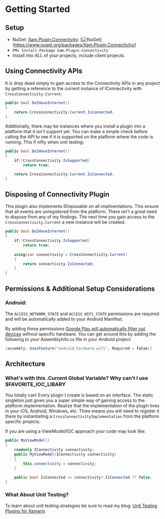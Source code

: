# Getting Started


## Setup
* NuGet: [Xam.Plugin.Connectivity](http://www.nuget.org/packages/Xam.Plugin.Connectivity):  [![NuGet](https://img.shields.io/nuget/v/Xam.Plugin.Connectivity.svg?label=NuGet)]
(https://www.nuget.org/packages/Xam.Plugin.Connectivity/)
* `PM> Install-Package Xam.Plugin.Connectivity`
* Install into ALL of your projects, include client projects.


## Using Connectivity APIs
It is drop dead simply to gain access to the Connectivity APIs in any project by getting a reference to the current instance of IConnectivity with `CrossConnectivity.Current`:

```csharp
public bool DoIHaveInternet()
{
    return CrossConnectivity.Current.IsConnected;
}
```

Additionally, there may be instances where you install a plugin into a platform that it isn't support yet. You can make a simple check before calling the API to see if it is supported on the platform where the code is running. This if nifty when unit testing:

```csharp
public bool DoIHaveInternet()
{
    if(!CrossConnectivity.IsSupported)
        return true;

    return CrossConnectivity.Current.IsConnected;
}
```

## Disposing of Connectivity Plugin
This plugin also implements IDisposable on all implmentations. This ensure that all events are unregistered from the platform. There isn't a great need to dispose from any of my findings. The next time you gain access to the `CrossConnectivity.Current` a new instance will be created.

```csharp
public bool DoIHaveInternet()
{
    if(!CrossConnectivity.IsSupported)
        return true;
        
    using(var connectivity = CrossConnectivity.Current)
    {
        return connectivity.IsConnected;
    }
}
```


## Permissions & Additional Setup Considerations

### Android:
The `ACCESS_NETWORK_STATE` and `ACCESS_WIFI_STATE` permissions are required and will be automatically added to your Android Manifest.

By adding these permissions [Google Play will automatically filter out devices](http://developer.android.com/guide/topics/manifest/uses-feature-element.html#permissions-features) without specific hardware. You can get around this by adding the following to your AssemblyInfo.cs file in your Android project:

```csharp
[assembly: UsesFeature("android.hardware.wifi", Required = false)]
```

## Architecture

### What's with this .Current Global Variable? Why can't I use $FAVORITE_IOC_LIBARY
You totally can! Every plugin I create is based on an interface. The static singleton just gives you a super simple way of gaining access to the platform implementation. Realize that the implementation of the plugin lives in your iOS, Android, Windows, etc. Thies means you will need to register it there by instantiating a `CrossConnectivityImplementation` from the platform specific projects.

If you are using a ViewModel/IOC approach your code may look like:

```csharp
public MyViewModel()
{
    readonly IConnectivity connectivity;
    public MyViewModel(IConnectivity connectivity)
    {
        this.connectivity = connectivity;
    }

    public bool IsConnected => connectivity?.IsConnected ?? false;
}
```

### What About Unit Testing?
To learn about unit testing strategies be sure to read my blog: [Unit Testing Plugins for Xamarin](http://motzcod.es/post/159267241302/unit-testing-plugins-for-xamarin)